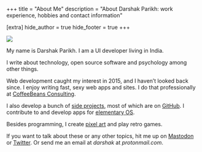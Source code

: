 +++
title = "About Me"
description = "About Darshak Parikh: work experience, hobbies and contact information"

[extra]
hide_author = true
hide_footer = true
+++

<div class="headshot"><img src="/images/photo.jpg"></div>

My name is Darshak Parikh. I am a UI developer living in India.

I write about technology, open source software and psychology among other things.

Web development caught my interest in 2015, and I haven’t looked back since. I enjoy writing fast, sexy web apps and sites. I do that professionally at [CoffeeBeans Consulting](https://www.coffeebeans.io).

I also develop a bunch of [side projects](/projects), most of which are on [GitHub](https://github.com/dar5hak). I contribute to and develop apps for [elementary OS](https://elementary.io/).

Besides programming, I create [pixel art](https://www.deviantart.com/blockydreams) and play retro games.

If you want to talk about these or any other topics, hit me up on [Mastodon](https://im-in.space/@dubiousdisc) or [Twitter](https://twitter.com/dar5hak). Or send me an email at _darshak_ at _protonmail.com_.